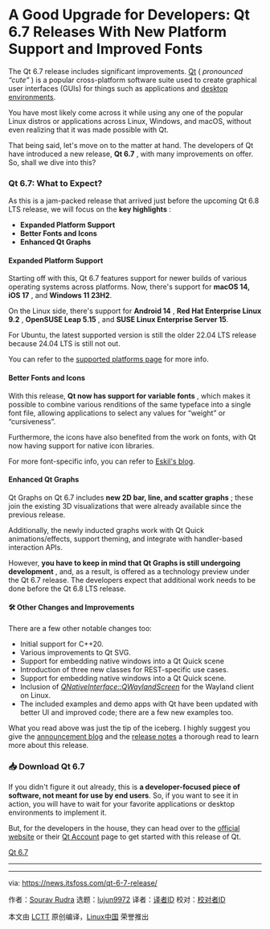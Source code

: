 [#]: subject: "A Good Upgrade for Developers: Qt 6.7 Releases With New Platform Support and Improved Fonts"
[#]: via: "https://news.itsfoss.com/qt-6-7-release/"
[#]: author: "Sourav Rudra https://news.itsfoss.com/author/sourav/"
[#]: collector: "lujun9972/lctt-scripts-1705972010"
[#]: translator: " "
[#]: reviewer: " "
[#]: publisher: " "
[#]: url: " "

A Good Upgrade for Developers: Qt 6.7 Releases With New Platform Support and Improved Fonts
======
The Qt 6.7 release includes significant improvements.
[Qt][1] ( _pronounced “cute”_ ) is a popular cross-platform software suite used to create graphical user interfaces (GUIs) for things such as applications and [desktop environments][2].

You have most likely come across it while using any one of the popular Linux distros or applications across Linux, Windows, and macOS, without even realizing that it was made possible with Qt.

That being said, let's move on to the matter at hand. The developers of Qt have introduced a new release, **Qt 6.7** , with many improvements on offer. So, shall we dive into this?

### Qt 6.7: What to Expect?

As this is a jam-packed release that arrived just before the upcoming Qt 6.8 LTS release, we will focus on the **key highlights** :

  * **Expanded Platform Support**
  * **Better Fonts and Icons**
  * **Enhanced Qt Graphs**



#### Expanded Platform Support

Starting off with this, Qt 6.7 features support for newer builds of various operating systems across platforms. Now, there's support for **macOS 14,** **iOS 17** , and **Windows 11 23H2**.

On the Linux side, there's support for **Android 14** , **Red Hat Enterprise Linux 9.2** , **OpenSUSE Leap 5.15** , and **SUSE Linux Enterprise Server 15**.

For Ubuntu, the latest supported version is still the older 22.04 LTS release because 24.04 LTS is still not out.

You can refer to the [supported platforms page][3] for more info.

#### Better Fonts and Icons

With this release, **Qt now has support for variable fonts** , which makes it possible to combine various renditions of the same typeface into a single font file, allowing applications to select any values for “weight” or “cursiveness”.

Furthermore, the icons have also benefited from the work on fonts, with Qt now having support for native icon libraries.

For more font-specific info, you can refer to [Eskil's blog][4].

#### Enhanced Qt Graphs

Qt Graphs on Qt 6.7 includes **new 2D bar, line, and scatter graphs** ; these join the existing 3D visualizations that were already available since the previous release.

Additionally, the newly inducted graphs work with Qt Quick animations/effects, support theming, and integrate with handler-based interaction APIs.

However, **you have to keep in mind that Qt Graphs is still undergoing development** , and, as a result, is offered as a technology preview under the Qt 6.7 release. The developers expect that additional work needs to be done before the Qt 6.8 LTS release.

#### 🛠️ Other Changes and Improvements

There are a few other notable changes too:

  * Initial support for C++20.
  * Various improvements to Qt SVG.
  * Support for embedding native windows into a Qt Quick scene
  * Introduction of three new classes for REST-specific use cases.
  * Support for embedding native windows into a Qt Quick scene.
  * Inclusion of [_QNativeInterface::QWaylandScreen_][5] for the Wayland client on Linux.
  * The included examples and demo apps with Qt have been updated with better UI and improved code; there are a few new examples too.



What you read above was just the tip of the iceberg. I highly suggest you give the [announcement blog][6] and the [release notes][7] a thorough read to learn more about this release.

### 📥 Download Qt 6.7

If you didn't figure it out already, this is **a developer-focused piece of software, not meant for use by end users**. So, if you want to see it in action, you will have to wait for your favorite applications or desktop environments to implement it.

But, for the developers in the house, they can head over to the [official website][8] or their [Qt Account][9] page to get started with this release of Qt.

[Qt 6.7][8]

* * *

--------------------------------------------------------------------------------

via: https://news.itsfoss.com/qt-6-7-release/

作者：[Sourav Rudra][a]
选题：[lujun9972][b]
译者：[译者ID](https://github.com/译者ID)
校对：[校对者ID](https://github.com/校对者ID)

本文由 [LCTT](https://github.com/LCTT/TranslateProject) 原创编译，[Linux中国](https://linux.cn/) 荣誉推出

[a]: https://news.itsfoss.com/author/sourav/
[b]: https://github.com/lujun9972
[1]: https://www.qt.io/
[2]: https://itsfoss.com/what-is-desktop-environment/
[3]: https://doc.qt.io/qt-6/supported-platforms.html
[4]: https://www.qt.io/blog/text-improvements-in-qt-6.7
[5]: https://doc-snapshots.qt.io/qt6-6.7/qnativeinterface-qwaylandscreen.html
[6]: https://www.qt.io/blog/qt-6.7-released
[7]: https://code.qt.io/cgit/qt/qtreleasenotes.git/about/qt/6.7.0/release-note.md
[8]: https://www.qt.io/download
[9]: https://login.qt.io/login
